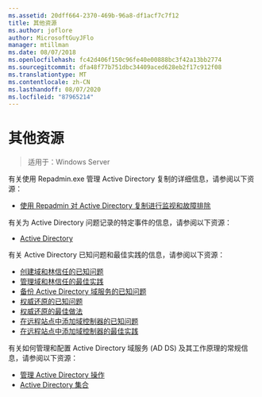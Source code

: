 ```yaml
---
ms.assetid: 20dff664-2370-469b-96a8-df1acf7c7f12
title: 其他资源
ms.author: joflore
author: MicrosoftGuyJFlo
manager: mtillman
ms.date: 08/07/2018
ms.openlocfilehash: fc42d406f150c96fe40e00888bc3f42a13bb2774
ms.sourcegitcommit: dfa48f77b751dbc34409aced628eb2f17c912f08
ms.translationtype: MT
ms.contentlocale: zh-CN
ms.lasthandoff: 08/07/2020
ms.locfileid: "87965214"
---
```

# <a name="additional-resources"></a>其他资源

>适用于：Windows Server

有关使用 Repadmin.exe 管理 Active Directory 复制的详细信息，请参阅以下资源：

- [使用 Repadmin 对 Active Directory 复制进行监视和故障排除](https://go.microsoft.com/fwlink/?LinkId=122830)

有关为 Active Directory 问题记录的特定事件的信息，请参阅以下资源：

- [Active Directory](https://go.microsoft.com/fwlink/?LinkId=122877)

有关 Active Directory 已知问题和最佳实践的信息，请参阅以下资源：

- [创建域和林信任的已知问题](https://go.microsoft.com/fwlink/?LinkId=128784)
- [管理域和林信任的最佳实践](https://go.microsoft.com/fwlink/?LinkId=128785)
- [备份 Active Directory 域服务的已知问题](https://go.microsoft.com/fwlink/?LinkId=128793)
- [权威还原的已知问题](https://go.microsoft.com/fwlink/?LinkId=128788)
- [权威还原的最佳做法](https://go.microsoft.com/fwlink/?LinkId=128791)
- [在远程站点中添加域控制器的已知问题](https://go.microsoft.com/fwlink/?LinkId=128794)
- [在远程站点中添加域控制器的最佳实践](https://go.microsoft.com/fwlink/?LinkId=128796)

有关如何管理和配置 Active Directory 域服务 (AD DS) 及其工作原理的常规信息，请参阅以下资源：

- [管理 Active Directory 操作](https://go.microsoft.com/fwlink/?LinkId=128798)
- [Active Directory 集合](https://go.microsoft.com/fwlink/?LinkId=34157)